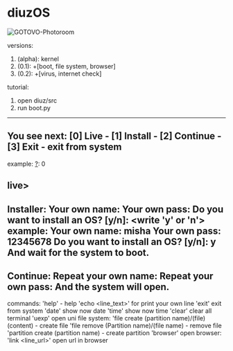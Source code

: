 # diuzOS
![GOTOVO-Photoroom](https://github.com/multiverse1999/diuzOS/assets/77222329/77628753-ae0b-43f0-81b0-78ffae5be907)

versions:
1) (alpha): kernel
2) (0.1): +[boot, file system, browser]
3) (0.2): +[virus, internet check]

tutorial:
1. open diuz/src
2. run boot.py
------------
You see next: 
[0] Live - 
[1] Install -
[2] Continue - 
[3] Exit - exit from system
------------
[?]: <write number in [?]>
example:
[?]: 0

live>
------------
Installer:
Your own name: <write your own name>
Your own pass: <write your own password>
Do you want to install an OS? [y/n]: <write 'y' or 'n'>
example:
Your own name: misha
Your own pass: 12345678
Do you want to install an OS? [y/n]: y
And wait for the system to boot.
------------
Continue:
Repeat your own name: <write down your saved name>
Repeat your own pass: <write down your saved password>
And the system will open.
------------
commands:
'help' - help
'echo <line_text>' for print your own line
'exit' exit from system
'date' show now date
'time' show now time
'clear' clear all terminal
'uexp' open uni file system:
    'file create (partition name)/(file) (content) - create file
    'file remove (Partition name)/(file name) - remove file
    'partition create (partition name) - create partition
'browser' open browser:
    'link <line_url>' open url in browser

